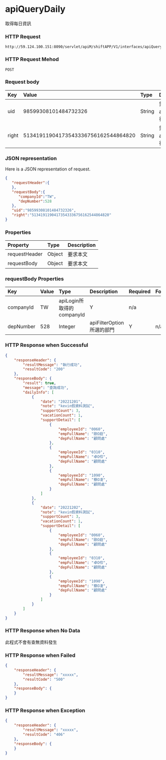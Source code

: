 # apiQueryDaily
取得每日資訊

### HTTP Request
```
http://59.124.100.151:8090/servlet/apiM/shiftAPP/V1/interfaces/apiQueryDaily
```

### HTTP Request Mehod
```
POST
```

### Request body
| Key | Value | Type | Description |
|:----------|:-------------|:-----|:------------|
| uid | 98599308101484732326 | String | 需透過apiLogin取得
| right | 51341911904173543336756162544864820 | String | 需透過apiLogin取得 |

### JSON representation
Here is a JSON representation of request.
```json
{
   "requestHeader":{
   },
   "requestBody":{
      "companyId":"TW",
      "depNumber":528
   },
   "uid":"98599308101484732326",
   "right":"51341911904173543336756162544864820"
}
```

### Properties
| Property | Type | Description |
|:---------|:-----|:------------|
| requestHeader | Object | 要求本文 |
| requestBody | Object | 要求本文 |

### requestBody Properties
| Key | Value | Type | Description | Required | Format |
|:----------|:-------------|:-----|:------------|:------------|:------------|
| companyId | TW | apiLogin所取得的companyId | Y | n/a |
| depNumber | 528 | Integer | apiFilterOption所選的部門 | Y | n/a |

### HTTP Response when Successful
```json
{
    "responseHeader": {
        "resultMessage": "執行成功",
        "resultCode": "200"
    },
    "responseBody": {
        "result": true,
        "message": "查詢成功",
        "dailyInfo": [
            {
                "date": "20221201",
                "note": "kevin假資料測試",
                "supportCount": 3,
                "vacationCount": 1,
                "supportDetail": [
                    {
                        "employeeId": "0060",
                        "empFullName": "歐O庭",
                        "depFullName": "顧問處"
                    },
                    {
                        "employeeId": "0310",
                        "empFullName": "卓O伶",
                        "depFullName": "顧問處"
                    },
                    {
                        "employeeId": "1090",
                        "empFullName": "蔡O凌",
                        "depFullName": "顧問處"
                    }
                ]
            },
            {
                "date": "20221202",
                "note": "kevin假資料測試",
                "supportCount": 3,
                "vacationCount": 1,
                "supportDetail": [
                    {
                        "employeeId": "0060",
                        "empFullName": "歐O庭",
                        "depFullName": "顧問處"
                    },
                    {
                        "employeeId": "0310",
                        "empFullName": "卓O伶",
                        "depFullName": "顧問處"
                    },
                    {
                        "employeeId": "1090",
                        "empFullName": "蔡O凌",
                        "depFullName": "顧問處"
                    }
                ]
            }
        ]
    }
}
```

### HTTP Response when No Data
此程式不會有查無資料發生

### HTTP Response when Failed
```json
{
    "responseHeader": {
        "resultMessage": "xxxxx",
        "resultCode": "500"
    },
    "responseBody": {
    }
}
```

### HTTP Response when Exception
```json
{
    "responseHeader": {
        "resultMessage": "xxxxx",
        "resultCode": "406"
    },
    "responseBody": {
    }
}
```
